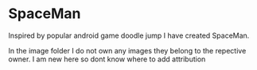 # SpaceMan

Inspired by popular android game doodle jump I have created SpaceMan.

In the image folder I do not own any images they belong to the repective owner.
I am new here so dont know where to add attribution
